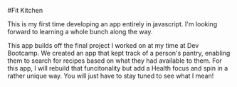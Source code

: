 #Fit Kitchen

This is my first time developing an app entirely in javascript. I'm looking forward to learning a whole bunch along the way. 

This app builds off the final project I worked on at my time at Dev Bootcamp. We created an app that kept track of a person's pantry, enabling them to search for recipes based on what they had available to them. For this app, I will rebuild that funcitonality but add a Health focus and spin in a rather unique way. You will just have to stay tuned to see what I mean!